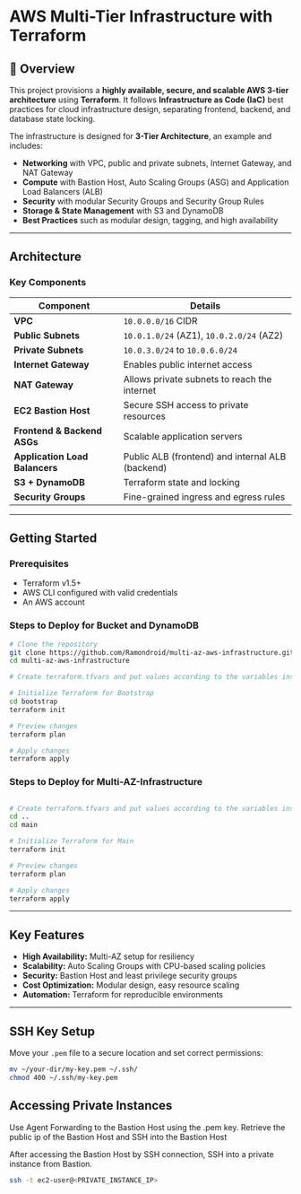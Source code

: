 
# AWS Multi-Tier Infrastructure with Terraform

## 📖 Overview
This project provisions a **highly available, secure, and scalable AWS 3-tier architecture** using **Terraform**. It follows **Infrastructure as Code (IaC)** best practices for cloud infrastructure design, separating frontend, backend, and database state locking. 

The infrastructure is designed for **3-Tier Architecture**, an example  and includes:
- **Networking** with VPC, public and private subnets, Internet Gateway, and NAT Gateway
- **Compute** with Bastion Host, Auto Scaling Groups (ASG) and Application Load Balancers (ALB)
- **Security** with modular Security Groups and Security Group Rules
- **Storage & State Management** with S3 and DynamoDB
- **Best Practices** such as modular design, tagging, and high availability

---

## Architecture

### Key Components
| Component                        | Details |
|---------------------------------|---------|
| **VPC**                         | `10.0.0.0/16` CIDR |
| **Public Subnets**              | `10.0.1.0/24` (AZ1), `10.0.2.0/24` (AZ2) |
| **Private Subnets**             | `10.0.3.0/24` to `10.0.6.0/24` |
| **Internet Gateway**            | Enables public internet access |
| **NAT Gateway**                 | Allows private subnets to reach the internet |
| **EC2 Bastion Host**            | Secure SSH access to private resources |
| **Frontend & Backend ASGs**     | Scalable application servers |
| **Application Load Balancers**  | Public ALB (frontend) and internal ALB (backend) |
| **S3 + DynamoDB**               | Terraform state and locking |
| **Security Groups**             | Fine-grained ingress and egress rules |

---

## Getting Started

### Prerequisites
- Terraform v1.5+
- AWS CLI configured with valid credentials
- An AWS account

### Steps to Deploy for Bucket and DynamoDB
```bash
# Clone the repository
git clone https://github.com/Ramondroid/multi-az-aws-infrastructure.git
cd multi-az-aws-infrastructure

# Create terraform.tfvars and put values according to the variables inside variables.tf

# Initialize Terraform for Bootstrap
cd bootstrap
terraform init

# Preview changes
terraform plan

# Apply changes
terraform apply
```

### Steps to Deploy for Multi-AZ-Infrastructure
```bash

# Create terraform.tfvars and put values according to the variables inside variables.tf
cd ..
cd main

# Initialize Terraform for Main
terraform init

# Preview changes
terraform plan

# Apply changes
terraform apply
```

---

## Key Features
- **High Availability:** Multi-AZ setup for resiliency
- **Scalability:** Auto Scaling Groups with CPU-based scaling policies
- **Security:** Bastion Host and least privilege security groups
- **Cost Optimization:** Modular design, easy resource scaling
- **Automation:** Terraform for reproducible environments

---

## SSH Key Setup

Move your `.pem` file to a secure location and set correct permissions:

```bash
mv ~/your-dir/my-key.pem ~/.ssh/
chmod 400 ~/.ssh/my-key.pem
```

## Accessing Private Instances

Use Agent Forwarding to the Bastion Host using the .pem key. Retrieve the public ip of the Bastion Host and SSH into the Bastion Host

After accessing the Bastion Host by SSH connection, SSH into a private instance from Bastion.

```bash
ssh -t ec2-user@<PRIVATE_INSTANCE_IP>
```

